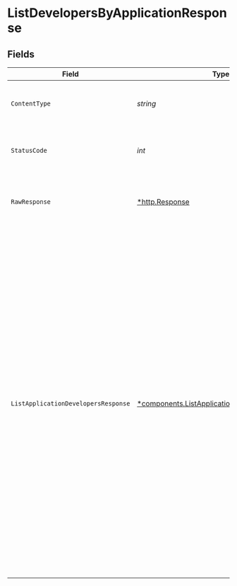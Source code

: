 # ListDevelopersByApplicationResponse


## Fields

| Field                                                                                                                                                                                                                                                                                                                                                                                                                                                                                                                                             | Type                                                                                                                                                                                                                                                                                                                                                                                                                                                                                                                                              | Required                                                                                                                                                                                                                                                                                                                                                                                                                                                                                                                                          | Description                                                                                                                                                                                                                                                                                                                                                                                                                                                                                                                                       | Example                                                                                                                                                                                                                                                                                                                                                                                                                                                                                                                                           |
| ------------------------------------------------------------------------------------------------------------------------------------------------------------------------------------------------------------------------------------------------------------------------------------------------------------------------------------------------------------------------------------------------------------------------------------------------------------------------------------------------------------------------------------------------- | ------------------------------------------------------------------------------------------------------------------------------------------------------------------------------------------------------------------------------------------------------------------------------------------------------------------------------------------------------------------------------------------------------------------------------------------------------------------------------------------------------------------------------------------------- | ------------------------------------------------------------------------------------------------------------------------------------------------------------------------------------------------------------------------------------------------------------------------------------------------------------------------------------------------------------------------------------------------------------------------------------------------------------------------------------------------------------------------------------------------- | ------------------------------------------------------------------------------------------------------------------------------------------------------------------------------------------------------------------------------------------------------------------------------------------------------------------------------------------------------------------------------------------------------------------------------------------------------------------------------------------------------------------------------------------------- | ------------------------------------------------------------------------------------------------------------------------------------------------------------------------------------------------------------------------------------------------------------------------------------------------------------------------------------------------------------------------------------------------------------------------------------------------------------------------------------------------------------------------------------------------- |
| `ContentType`                                                                                                                                                                                                                                                                                                                                                                                                                                                                                                                                     | *string*                                                                                                                                                                                                                                                                                                                                                                                                                                                                                                                                          | :heavy_check_mark:                                                                                                                                                                                                                                                                                                                                                                                                                                                                                                                                | HTTP response content type for this operation                                                                                                                                                                                                                                                                                                                                                                                                                                                                                                     |                                                                                                                                                                                                                                                                                                                                                                                                                                                                                                                                                   |
| `StatusCode`                                                                                                                                                                                                                                                                                                                                                                                                                                                                                                                                      | *int*                                                                                                                                                                                                                                                                                                                                                                                                                                                                                                                                             | :heavy_check_mark:                                                                                                                                                                                                                                                                                                                                                                                                                                                                                                                                | HTTP response status code for this operation                                                                                                                                                                                                                                                                                                                                                                                                                                                                                                      |                                                                                                                                                                                                                                                                                                                                                                                                                                                                                                                                                   |
| `RawResponse`                                                                                                                                                                                                                                                                                                                                                                                                                                                                                                                                     | [*http.Response](https://pkg.go.dev/net/http#Response)                                                                                                                                                                                                                                                                                                                                                                                                                                                                                            | :heavy_check_mark:                                                                                                                                                                                                                                                                                                                                                                                                                                                                                                                                | Raw HTTP response; suitable for custom response parsing                                                                                                                                                                                                                                                                                                                                                                                                                                                                                           |                                                                                                                                                                                                                                                                                                                                                                                                                                                                                                                                                   |
| `ListApplicationDevelopersResponse`                                                                                                                                                                                                                                                                                                                                                                                                                                                                                                               | [*components.ListApplicationDevelopersResponse](../../models/components/listapplicationdevelopersresponse.md)                                                                                                                                                                                                                                                                                                                                                                                                                                     | :heavy_minus_sign:                                                                                                                                                                                                                                                                                                                                                                                                                                                                                                                                | A paginated list developers of an application.                                                                                                                                                                                                                                                                                                                                                                                                                                                                                                    | {<br/>"meta": {<br/>"page": {<br/>"number": 1,<br/>"size": 10,<br/>"total": 4<br/>}<br/>},<br/>"data": [<br/>{<br/>"id": "8cd9feff-b4da-4a9f-ba49-cbe83c75ff22",<br/>"email": "jane.developer@example.com",<br/>"full_name": "Jane Dev"<br/>},<br/>{<br/>"id": "4cd9feff-b4da-4a9f-ba49-cbe83c75ff22",<br/>"email": "john.developer@example.com",<br/>"full_name": "John Dev"<br/>},<br/>{<br/>"id": "6cd9feff-b4da-4a9f-ba49-cbe83c75ff22",<br/>"email": "john.developer@example.com",<br/>"full_name": "Jim Dev"<br/>},<br/>{<br/>"id": "7cd9feff-b4da-4a9f-ba49-cbe83c75ff22",<br/>"email": "john.developer@example.com",<br/>"full_name": "Jan Dev"<br/>}<br/>]<br/>} |